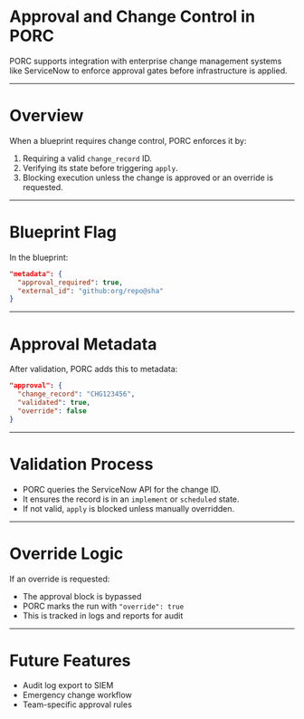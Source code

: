 # Approval and Change Control in PORC

PORC supports integration with enterprise change management systems like ServiceNow to enforce approval gates before infrastructure is applied.

---
# Overview

When a blueprint requires change control, PORC enforces it by:

1. Requiring a valid `change_record` ID.
2. Verifying its state before triggering `apply`.
3. Blocking execution unless the change is approved or an override is requested.

---
# Blueprint Flag

In the blueprint:

```json
"metadata": {
  "approval_required": true,
  "external_id": "github:org/repo@sha"
}
```

---
# Approval Metadata

After validation, PORC adds this to metadata:

```json
"approval": {
  "change_record": "CHG123456",
  "validated": true,
  "override": false
}
```

---
# Validation Process

- PORC queries the ServiceNow API for the change ID.
- It ensures the record is in an `implement` or `scheduled` state.
- If not valid, `apply` is blocked unless manually overridden.

---
# Override Logic

If an override is requested:

- The approval block is bypassed
- PORC marks the run with `"override": true`
- This is tracked in logs and reports for audit

---
# Future Features

- Audit log export to SIEM
- Emergency change workflow
- Team-specific approval rules